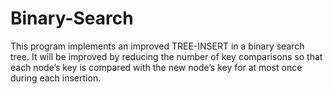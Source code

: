 # Binary-Search
This program implements an improved TREE-INSERT in a binary search tree. It will be improved by reducing the number of key comparisons so that each node’s key is compared with the new node’s key for at most once during each insertion.
